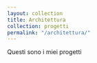 ```yaml
---
layout: collection
title: Architettura
collection: progetti
permalink: "/architettura/"
---
```


Questi sono i miei progetti
